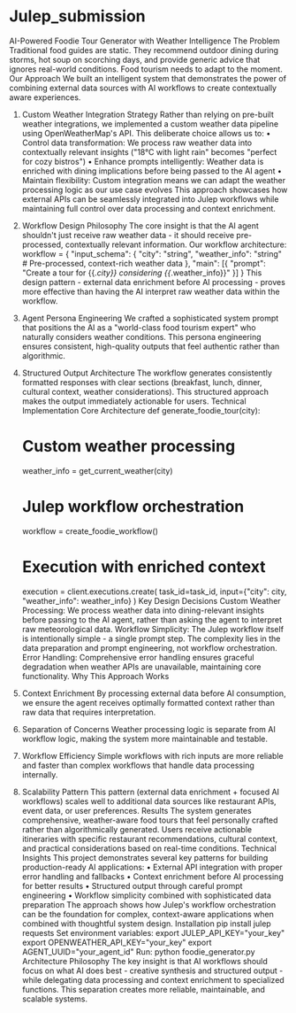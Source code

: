 # Julep_submission

AI-Powered Foodie Tour Generator with Weather Intelligence
The Problem
Traditional food guides are static. They recommend outdoor dining during storms, hot soup on scorching days, and provide generic advice that ignores real-world conditions. Food tourism needs to adapt to the moment.
Our Approach
We built an intelligent system that demonstrates the power of combining external data sources with AI workflows to create contextually aware experiences.
1. Custom Weather Integration Strategy
Rather than relying on pre-built weather integrations, we implemented a custom weather data pipeline using OpenWeatherMap's API. This deliberate choice allows us to:
•	Control data transformation: We process raw weather data into contextually relevant insights ("18°C with light rain" becomes "perfect for cozy bistros")
•	Enhance prompts intelligently: Weather data is enriched with dining implications before being passed to the AI agent
•	Maintain flexibility: Custom integration means we can adapt the weather processing logic as our use case evolves
This approach showcases how external APIs can be seamlessly integrated into Julep workflows while maintaining full control over data processing and context enrichment.
2. Workflow Design Philosophy
The core insight is that the AI agent shouldn't just receive raw weather data - it should receive pre-processed, contextually relevant information. Our workflow architecture:
workflow = {
    "input_schema": {
        "city": "string",
        "weather_info": "string"  # Pre-processed, context-rich weather data
    },
    "main": [{
        "prompt": "Create a tour for {{_.city}} considering {{_.weather_info}}"
    }]
}
This design pattern - external data enrichment before AI processing - proves more effective than having the AI interpret raw weather data within the workflow.
3. Agent Persona Engineering
We crafted a sophisticated system prompt that positions the AI as a "world-class food tourism expert" who naturally considers weather conditions. This persona engineering ensures consistent, high-quality outputs that feel authentic rather than algorithmic.
4. Structured Output Architecture
The workflow generates consistently formatted responses with clear sections (breakfast, lunch, dinner, cultural context, weather considerations). This structured approach makes the output immediately actionable for users.
Technical Implementation
Core Architecture
def generate_foodie_tour(city):
    # Custom weather processing
    weather_info = get_current_weather(city)
    
    # Julep workflow orchestration
    workflow = create_foodie_workflow()
    
    # Execution with enriched context
    execution = client.executions.create(
        task_id=task_id,
        input={"city": city, "weather_info": weather_info}
    )
Key Design Decisions
Custom Weather Processing: We process weather data into dining-relevant insights before passing to the AI agent, rather than asking the agent to interpret raw meteorological data.
Workflow Simplicity: The Julep workflow itself is intentionally simple - a single prompt step. The complexity lies in the data preparation and prompt engineering, not workflow orchestration.
Error Handling: Comprehensive error handling ensures graceful degradation when weather APIs are unavailable, maintaining core functionality.
Why This Approach Works
1. Context Enrichment
By processing external data before AI consumption, we ensure the agent receives optimally formatted context rather than raw data that requires interpretation.
2. Separation of Concerns
Weather processing logic is separate from AI workflow logic, making the system more maintainable and testable.
3. Workflow Efficiency
Simple workflows with rich inputs are more reliable and faster than complex workflows that handle data processing internally.
4. Scalability Pattern
This pattern (external data enrichment + focused AI workflows) scales well to additional data sources like restaurant APIs, event data, or user preferences.
Results
The system generates comprehensive, weather-aware food tours that feel personally crafted rather than algorithmically generated. Users receive actionable itineraries with specific restaurant recommendations, cultural context, and practical considerations based on real-time conditions.
Technical Insights
This project demonstrates several key patterns for building production-ready AI applications:
•	External API integration with proper error handling and fallbacks
•	Context enrichment before AI processing for better results
•	Structured output through careful prompt engineering
•	Workflow simplicity combined with sophisticated data preparation
The approach shows how Julep's workflow orchestration can be the foundation for complex, context-aware applications when combined with thoughtful system design.
Installation
pip install julep requests
Set environment variables:
export JULEP_API_KEY="your_key"
export OPENWEATHER_API_KEY="your_key"
export AGENT_UUID="your_agent_id"
Run:
python foodie_generator.py
Architecture Philosophy
The key insight is that AI workflows should focus on what AI does best - creative synthesis and structured output - while delegating data processing and context enrichment to specialized functions. This separation creates more reliable, maintainable, and scalable systems.
